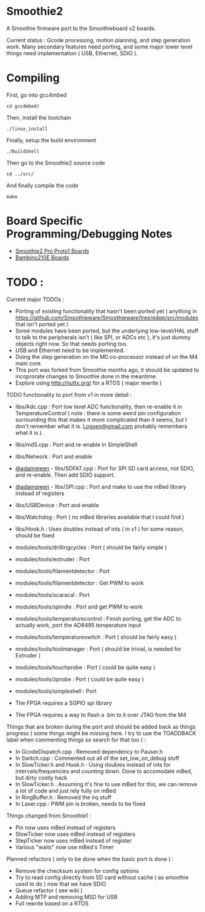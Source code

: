 # Smoothie2

A Smoothie firmware port to the Smoothieboard v2 boards.

Current status : Gcode processing, motion planning, and step generation work. Many secondary features need porting, and some major lower level things need implementation ( USB, Ethernet, SDIO ).

# Compiling

First, go into gcc4mbed

    cd gcc4mbed/

Then, install the toolchain

    ./linux_install

Finally, setup the build environment

    ./BuildShell

Then go to the Smoothie2 source code

    cd ../src/

And finally compile the code

    make

# Board Specific Programming/Debugging Notes
* [Smoothie2 Pro Proto1 Boards](https://github.com/Smoothieware/Smoothie2/blob/master/notes/Smoothie2Proto1-board.creole#smoothie2-board-programmingdebugging-notes)
* [Bambino210E Boards](https://github.com/Smoothieware/Smoothie2/blob/master/notes/Bambino210E-board.creole#bambino210e-board-programmingdebugging-notes)

# TODO : 

Current major TODOs : 
 * Porting of existing functionality that hasn't been ported yet ( anything in https://github.com/Smoothieware/Smoothieware/tree/edge/src/modules that isn't ported yet )
 * Some modules have been ported, but the underlying low-level/HAL stuff to talk to the peripherals isn't ( like SPI, or ADCs etc ), it's just dummy objects right now. So that needs porting too.
 * USB and Ethernet need to be implemented.
 * Doing the step generation on the M0 co-processor instead of on the M4 main core.
 * This port was forked from Smoothie months ago, it should be updated to incoprorate changes to Smoothie done in the meantime.
 * Explore using http://nuttx.org/ for a RTOS ( major rewrite )

TODO functionality to port from v1 in more detail : 
 * libs/Adc.cpp : Port low level ADC functionality, then re-enable it in TemperatureControl ( note : there is some weird pin configuration surrounding this that makes it more complicated than it seems, but I don't remember what it is. Logxen@gmail.com probably remembers what it is ).
 * libs/md5.cpp : Port and re-enable in SimpleShell
 * libs/Network : Port and enable
 * [@adamgreen](https://github.com/adamgreen) - libs/SDFAT.cpp : Port for SPI SD card access, not SDIO, and re-enable. Then add SDIO support.
 * [@adamgreen](https://github.com/adamgreen) - libs/SPI.cpp : Port and make to use the mBed library instead of registers
 * libs/USBDevice : Port and enable
 * libs/Watchdog : Port ( no mBed libraries available that I could find )
 * libs/Hook.h : Uses doubles instead of ints ( in v1 ) for some reason, should be fixed
 * modules/tools/drillingcycles : Port ( should be fairly simple )
 * modules/tools/extruder : Port
 * modules/tools/filamentdetector : Port
 * modules/tools/filamentdetector : Get PWM to work
 * modules/tools/scaracal : Port
 * modules/tools/spindle : Port and get PWM to work
 * modules/tools/temperaturecontrol : Finish porting, get the ADC to actually work, port the AD8495 temperature input
 * modules/tools/temperatureswitch : Port ( should be fairly easy )
 * modules/tools/toolmanager : Port ( should be trivial, is needed for Extruder )
 * modules/tools/touchprobe : Port ( could be quite easy )
 * modules/tools/zprobe : Port ( could be quite easy )
 * modules/tools/simpleshell : Port

 * The FPGA requires a SGPIO spi library
 * The FPGA requires a way to flash a .bin to it over JTAG from the M4 

Things that are broken during the port and should be added back as things progress ( some things might be missing here. I try to use the TOADDBACK label when commenting things so search for that too ) : 

* In GcodeDispatch.cpp : Removed dependency to Pauser.h
* In Switch.cpp : Commented out all of the set_low_on_debug stuff
* In SlowTicker.h and Hook.h : Using doubles instead of ints for intervals/frequencies and counting down. Done to accomodate mBed, but dirty costly hack
* In SlowTicker.h : Assuming it's fine to use mBed for this, we can remove a lot of code and just rely fully on mBed
* In RingBuffer.h : Removed the irq stuff
* In Laser.cpp : PWM pin is broken, needs to be fixed

Things changed from Smoothie1 : 

* Pin now uses mBed instead of registers
* SlowTicker now uses mBed instead of registers
* StepTicker now uses mBed instead of register
* Various "waits" now use mBed's Timer

Planned refactors ( only to be done when the basic port is done ) : 

* Remove the checksum system for config options
* Try to read config directly from SD card without cache ( as smoothie used to do ) now that we have SDIO
* Queue refactor ( see wiki )
* Adding MTP and removing MSD for USB
* Full rewrite based on a RTOS
